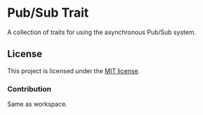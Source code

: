 # Pub/Sub Trait

A collection of traits for using the asynchronous Pub/Sub system.

## License

This project is licensed under the [MIT license](LICENSE).

### Contribution

Same as workspace.
